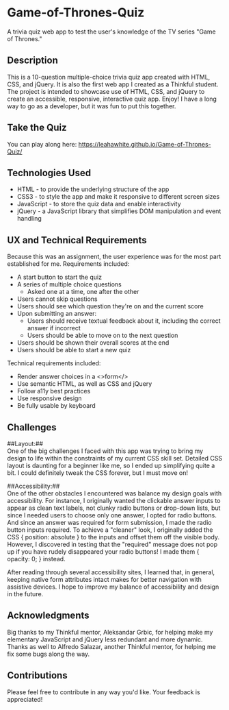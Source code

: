 # Game-of-Thrones-Quiz
A trivia quiz web app to test the user's knowledge of the TV series "Game of Thrones."

## Description
This is a 10-question multiple-choice trivia quiz app created with HTML, CSS, and jQuery. It is also the first web app I created as a Thinkful student. The project is intended to showcase use of HTML, CSS, and jQuery to create an accessible, responsive, interactive quiz app. Enjoy! I have a long way to go as a developer, but it was fun to put this together.

## Take the Quiz
You can play along here: https://leahawhite.github.io/Game-of-Thrones-Quiz/ 

## Technologies Used
* HTML - to provide the underlying structure of the app
* CSS3 - to style the app and make it responsive to different screen sizes
* JavaScript - to store the quiz data and enable interactivity
* jQuery - a JavaScript library that simplifies DOM manipulation and event handling 

## UX and Technical Requirements
Because this was an assignment, the user experience was for the most part established for me. Requirements included:
* A start button to start the quiz
* A series of multiple choice questions
  * Asked one at a time, one after the other
* Users cannot skip questions
* Users should see which question they're on and the current score
* Upon submitting an answer:
  * Users should receive textual feedback about it, including the correct answer if incorrect
  * Users should be able to move on to the next question
* Users should be shown their overall scores at the end
* Users should be able to start a new quiz

Technical requirements included:
* Render answer choices in a <>form</>
* Use semantic HTML, as well as CSS and jQuery
* Follow a11y best practices
* Use responsive design
* Be fully usable by keyboard

## Challenges
##Layout:##   
One of the big challenges I faced with this app was trying to bring my design to life within the constraints of my current CSS skill set. Detailed CSS layout is daunting for a beginner like me, so I ended up simplifying quite a bit. I could definitely tweak the CSS forever, but I must move on! 

##Accessibility:##  
One of the other obstacles I encountered was balance my design goals with accessibility. For instance, I originally wanted the clickable answer inputs to appear as clean text labels, not clunky radio buttons or drop-down lists, but since I needed users to choose only one answer, I opted for radio buttons. And since an answer was required for form submission, I made the radio button inputs required. To achieve a "cleaner" look, I originally added the CSS { position: absolute } to the inputs and offset them off the visible body. However, I discovered in testing that the "required" message does not pop up if you have rudely disappeared your radio buttons! I made them { opacity: 0; } instead. 

After reading through several accessibility sites, I learned that, in general, keeping native form attributes intact makes for better navigation with assistive devices. I hope to improve my balance of accessibility and design in the future.

## Acknowledgments
Big thanks to my Thinkful mentor, Aleksandar Grbic, for helping make my elementary JavaScript and jQuery less redundant and more dynamic. Thanks as well to Alfredo Salazar, another Thinkful mentor, for helping me fix some bugs along the way.  

## Contributions
Please feel free to contribute in any way you'd like. Your feedback is appreciated!